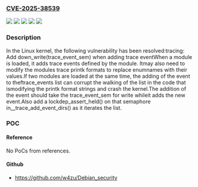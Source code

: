### [CVE-2025-38539](https://cve.mitre.org/cgi-bin/cvename.cgi?name=CVE-2025-38539)
![](https://img.shields.io/static/v1?label=Product&message=Linux&color=blue)
![](https://img.shields.io/static/v1?label=Version&message=&color=brightgreen)
![](https://img.shields.io/static/v1?label=Version&message=110bf2b764eb6026b868d84499263cb24b1bcc8d%20&color=brightgreen)
![](https://img.shields.io/static/v1?label=Version&message=2.6.31%20&color=brightgreen)
![](https://img.shields.io/static/v1?label=Vulnerability&message=n%2Fa&color=blue)

### Description

In the Linux kernel, the following vulnerability has been resolved:tracing: Add down_write(trace_event_sem) when adding trace eventWhen a module is loaded, it adds trace events defined by the module. Itmay also need to modify the modules trace printk formats to replace enumnames with their values.If two modules are loaded at the same time, the adding of the event to theftrace_events list can corrupt the walking of the list in the code that ismodifying the printk format strings and crash the kernel.The addition of the event should take the trace_event_sem for write whileit adds the new event.Also add a lockdep_assert_held() on that semaphore in__trace_add_event_dirs() as it iterates the list.

### POC

#### Reference
No PoCs from references.

#### Github
- https://github.com/w4zu/Debian_security


